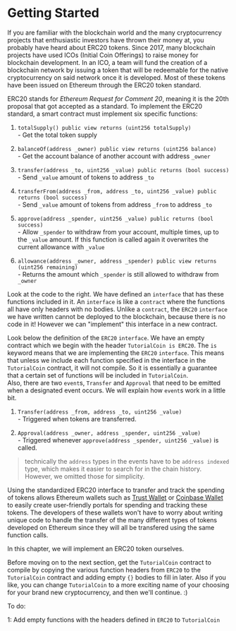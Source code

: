 # Getting Started

If you are familiar with the blockchain world and the many cryptocurrency projects that enthusiastic investors have thrown their money at, you probably have heard about ERC20 tokens. Since 2017, many blockchain projects have used ICOs (Initial Coin Offerings) to raise money for blockchain development. In an ICO, a team will fund the creation of a blockchain network by issuing a token that will be redeemable for the native cryptocurrency on said network once it is developed. Most of these tokens have been issued on Ethereum through the ERC20 token standard.

ERC20 stands for _Ethereum Request for Comment 20_, meaning it is the 20th proposal that got accepted as a standard. To implement the ERC20 standard, a smart contract must implement six specific functions:
  1. `totalSupply() public view returns (uint256 totalSupply)`  
    -  Get the total token supply
    
  2. `balanceOf(address _owner) public view returns (uint256 balance)`  
    -  Get the account balance of another account with address `_owner`  
    
  3. `transfer(address _to, uint256 _value) public returns (bool success)`  
    -  Send `_value` amount of tokens to address `_to`  
    
  4. `transferFrom(address _from, address _to, uint256 _value) public returns (bool success)`  
    -  Send `_value` amount of tokens from address `_from` to address `_to`  
    
  5. `approve(address _spender, uint256 _value) public returns (bool success)`  
    -  Allow `_spender` to withdraw from your account, multiple times, up to the `_value` amount. If this function is called again it overwrites the current allowance with `_value`  
    
  6. `allowance(address _owner, address _spender) public view returns (uint256 remaining)`  
    -  Returns the amount which `_spender` is still allowed to withdraw from `_owner`

Look at the code to the right. We have defined an `interface` that has these functions included in it. An `interface` is like a `contract` where the functions all have only headers with no bodies. Unlike a `contract`, the `ERC20` `interface` we have written cannot be deployed to the blockchain, because there is no code in it! However we can "implement" this interface in a new contract. 

Look below the definition of the `ERC20` `interface`. We have an empty contract which we begin with the header `TutorialCoin is ERC20`. The `is` keyword means that we are implementing the `ERC20` `interface`. This means that unless we include each function specified in the interface in the `TutorialCoin` contract, it will not compile. So it is essentially a guarantee that a certain set of functions will be included in `TutorialCoin`.  
Also, there are two `event`s, `Transfer` and `Approval` that need to be emitted when a designated event occurs. We will explain how `event`s work in a little bit.

  1. `Transfer(address _from, address _to, uint256 _value)`  
    - Triggered when tokens are transferred.
    
  2. `Approval(address _owner, address _spender, uint256 _value)`  
    -  Triggered whenever `approve(address _spender, uint256 _value)` is called.

>technically the `address` types in the events have to be `address indexed` type, which makes it easier to search for in the chain history. However, we omitted those for simplicity.

Using the standardized ERC20 interface to transfer and track the spending of tokens allows Ethereum wallets such as [Trust Wallet](https://trustwallet.com/) or [Coinbase Wallet](https://wallet.coinbase.com/) to easily create user-friendly portals for spending and tracking these tokens. The developers of these wallets won't have to worry about writing unique code to handle the transfer of the many different types of tokens developed on Ethereum since they will all be transfered using the same function calls. 

In this chapter, we will implement an ERC20 token ourselves. 

Before moving on to the next section, get the `TutorialCoin` contract to compile by copying the various function headers from `ERC20` to the `TutorialCoin` contract and adding empty `{}` bodies to fill in later. Also if you like, you can change `TutorialCoin` to a more exciting name of your choosing for your brand new cryptocurrency, and then we'll continue. :)

To do:

1: Add empty functions with the headers defined in `ERC20` to `TutorialCoin`
